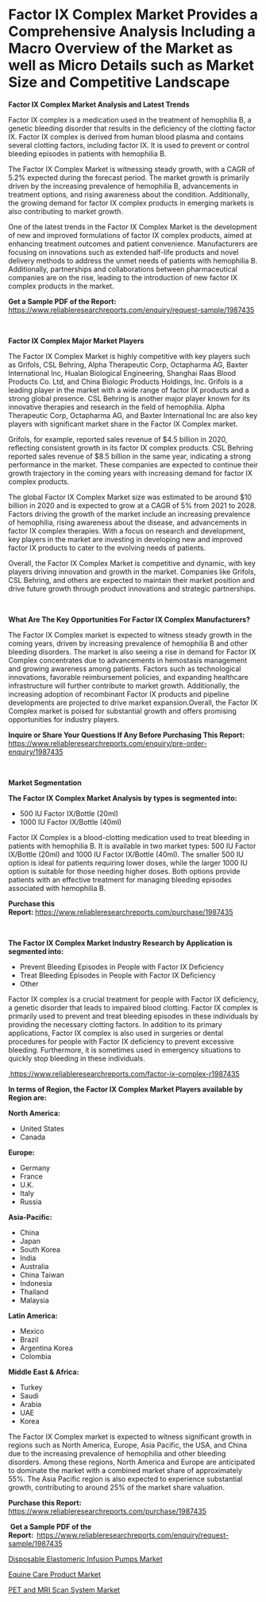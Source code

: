 <p><h1>Factor IX Complex Market Provides a Comprehensive Analysis Including a Macro Overview of the Market as well as Micro Details such as Market Size and Competitive Landscape</h1></p><p><strong>Factor IX Complex Market Analysis and Latest Trends</strong></p>
<p><p>Factor IX complex is a medication used in the treatment of hemophilia B, a genetic bleeding disorder that results in the deficiency of the clotting factor IX. Factor IX complex is derived from human blood plasma and contains several clotting factors, including factor IX. It is used to prevent or control bleeding episodes in patients with hemophilia B.</p><p>The Factor IX Complex Market is witnessing steady growth, with a CAGR of 5.2% expected during the forecast period. The market growth is primarily driven by the increasing prevalence of hemophilia B, advancements in treatment options, and rising awareness about the condition. Additionally, the growing demand for factor IX complex products in emerging markets is also contributing to market growth.</p><p>One of the latest trends in the Factor IX Complex Market is the development of new and improved formulations of factor IX complex products, aimed at enhancing treatment outcomes and patient convenience. Manufacturers are focusing on innovations such as extended half-life products and novel delivery methods to address the unmet needs of patients with hemophilia B. Additionally, partnerships and collaborations between pharmaceutical companies are on the rise, leading to the introduction of new factor IX complex products in the market.</p></p>
<p><strong>Get a Sample PDF of the Report:&nbsp;</strong> <a href="https://www.reliableresearchreports.com/enquiry/request-sample/1987435">https://www.reliableresearchreports.com/enquiry/request-sample/1987435</a></p>
<p>&nbsp;</p>
<p><strong>Factor IX Complex Major Market Players</strong></p>
<p><p>The Factor IX Complex Market is highly competitive with key players such as Grifols, CSL Behring, Alpha Therapeutic Corp, Octapharma AG, Baxter International Inc, Hualan Biological Engineering, Shanghai Raas Blood Products Co. Ltd, and China Biologic Products Holdings, Inc. Grifols is a leading player in the market with a wide range of factor IX products and a strong global presence. CSL Behring is another major player known for its innovative therapies and research in the field of hemophilia. Alpha Therapeutic Corp, Octapharma AG, and Baxter International Inc are also key players with significant market share in the Factor IX Complex market.</p><p>Grifols, for example, reported sales revenue of $4.5 billion in 2020, reflecting consistent growth in its factor IX complex products. CSL Behring reported sales revenue of $8.5 billion in the same year, indicating a strong performance in the market. These companies are expected to continue their growth trajectory in the coming years with increasing demand for factor IX complex products.</p><p>The global Factor IX Complex Market size was estimated to be around $10 billion in 2020 and is expected to grow at a CAGR of 5% from 2021 to 2028. Factors driving the growth of the market include an increasing prevalence of hemophilia, rising awareness about the disease, and advancements in factor IX complex therapies. With a focus on research and development, key players in the market are investing in developing new and improved factor IX products to cater to the evolving needs of patients.</p><p>Overall, the Factor IX Complex Market is competitive and dynamic, with key players driving innovation and growth in the market. Companies like Grifols, CSL Behring, and others are expected to maintain their market position and drive future growth through product innovations and strategic partnerships.</p></p>
<p>&nbsp;</p>
<p><strong>What Are The Key Opportunities For Factor IX Complex Manufacturers?</strong></p>
<p><p>The Factor IX Complex market is expected to witness steady growth in the coming years, driven by increasing prevalence of hemophilia B and other bleeding disorders. The market is also seeing a rise in demand for Factor IX Complex concentrates due to advancements in hemostasis management and growing awareness among patients. Factors such as technological innovations, favorable reimbursement policies, and expanding healthcare infrastructure will further contribute to market growth. Additionally, the increasing adoption of recombinant Factor IX products and pipeline developments are projected to drive market expansion.Overall, the Factor IX Complex market is poised for substantial growth and offers promising opportunities for industry players.</p></p>
<p><strong>Inquire or Share Your Questions If Any Before Purchasing This Report:</strong> <a href="https://www.reliableresearchreports.com/enquiry/pre-order-enquiry/1987435">https://www.reliableresearchreports.com/enquiry/pre-order-enquiry/1987435</a></p>
<p>&nbsp;</p>
<p><strong>Market Segmentation</strong></p>
<p><strong>The Factor IX Complex Market Analysis by types is segmented into:</strong></p>
<p><ul><li>500 IU Factor IX/Bottle (20ml)</li><li>1000 IU Factor IX/Bottle (40ml)</li></ul></p>
<p><p>Factor IX Complex is a blood-clotting medication used to treat bleeding in patients with hemophilia B. It is available in two market types: 500 IU Factor IX/Bottle (20ml) and 1000 IU Factor IX/Bottle (40ml). The smaller 500 IU option is ideal for patients requiring lower doses, while the larger 1000 IU option is suitable for those needing higher doses. Both options provide patients with an effective treatment for managing bleeding episodes associated with hemophilia B.</p></p>
<p><strong>Purchase this Report:&nbsp;</strong><a href="https://www.reliableresearchreports.com/purchase/1987435">https://www.reliableresearchreports.com/purchase/1987435</a></p>
<p>&nbsp;</p>
<p><strong>The Factor IX Complex Market Industry Research by Application is segmented into:</strong></p>
<p><ul><li>Prevent Bleeding Episodes in People with Factor IX Deficiency</li><li>Treat Bleeding Episodes in People with Factor IX Deficiency</li><li>Other</li></ul></p>
<p><p>Factor IX complex is a crucial treatment for people with Factor IX deficiency, a genetic disorder that leads to impaired blood clotting. Factor IX complex is primarily used to prevent and treat bleeding episodes in these individuals by providing the necessary clotting factors. In addition to its primary applications, Factor IX complex is also used in surgeries or dental procedures for people with Factor IX deficiency to prevent excessive bleeding. Furthermore, it is sometimes used in emergency situations to quickly stop bleeding in these individuals.</p></p>
<p><a href="https://www.reliableresearchreports.com/factor-ix-complex-r1987435">&nbsp;https://www.reliableresearchreports.com/factor-ix-complex-r1987435</a></p>
<p><strong>In terms of Region, the Factor IX Complex Market Players available by Region are:</strong></p>
<p>
    <p> <strong> North America: </strong>
        <ul>
            <li>United States</li>
            <li>Canada</li>
        </ul>
        </p> 
    <p> <strong> Europe: </strong>
        <ul>
            <li>Germany</li>
            <li>France</li>
            <li>U.K.</li>
            <li>Italy</li>
            <li>Russia</li>
        </ul>
        </p> 
    <p> <strong> Asia-Pacific: </strong>
        <ul>
            <li>China</li>
            <li>Japan</li>
            <li>South Korea</li>
            <li>India</li>
            <li>Australia</li>
            <li>China Taiwan</li>
            <li>Indonesia</li>
            <li>Thailand</li>
            <li>Malaysia</li>
        </ul>
        </p> 
    <p> <strong> Latin America: </strong>
        <ul>
            <li>Mexico</li>
            <li>Brazil</li>
            <li>Argentina Korea</li>
            <li>Colombia</li>
        </ul>
        </p> 
    <p> <strong> Middle East & Africa: </strong>
        <ul>
            <li>Turkey</li>
            <li>Saudi</li>
            <li>Arabia</li>
            <li>UAE</li>
            <li>Korea</li>
        </ul>
    </p>
    </p>
<p><p>The Factor IX Complex market is expected to witness significant growth in regions such as North America, Europe, Asia Pacific, the USA, and China due to the increasing prevalence of hemophilia and other bleeding disorders. Among these regions, North America and Europe are anticipated to dominate the market with a combined market share of approximately 55%. The Asia Pacific region is also expected to experience substantial growth, contributing to around 25% of the market share valuation.</p></p>
<p><strong>Purchase this Report: </strong><a href="https://www.reliableresearchreports.com/purchase/1987435">https://www.reliableresearchreports.com/purchase/1987435</a></p>
<p>&nbsp;<strong>Get a Sample PDF of the Report:&nbsp;&nbsp;</strong><a href="https://www.reliableresearchreports.com/enquiry/request-sample/1987435">https://www.reliableresearchreports.com/enquiry/request-sample/1987435</a></p>
<p><strong></strong></p>
<p><p><a href="https://view.publitas.com/reportprime-1/disposable-elastomeric-infusion-pumps-market-outlook-industry-overview-and-forecast-2024-to-2031/">Disposable Elastomeric Infusion Pumps Market</a></p><p><a href="https://github.com/ElmoRunolfsson2023/Market-Research-Report-List-1/blob/main/equine-care-product-market.md">Equine Care Product Market</a></p><p><a href="https://view.publitas.com/reportprime-1/pet-and-mri-scan-system-market-report-reveals-the-latest-trends-and-growth-opportunities-of-this-market/">PET and MRI Scan System Market</a></p></p>